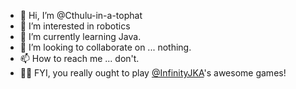 - 👋 Hi, I’m @Cthulu-in-a-tophat
- 👀 I’m interested in robotics
- 🌱 I’m currently learning Java.
- 💞️ I’m looking to collaborate on ... nothing.
- 📫 How to reach me ... don't.
- 🏴‍☠️ FYI, you really ought to play [@InfinityJKA](https://github.com/infinityJKA)'s awesome games!

<!---
Cthulu-in-a-tophat/Cthulu-in-a-tophat is a ✨ special ✨ repository because its `README.md` (this file) appears on your GitHub profile.
You can click the Preview link to take a look at your changes.
--->
